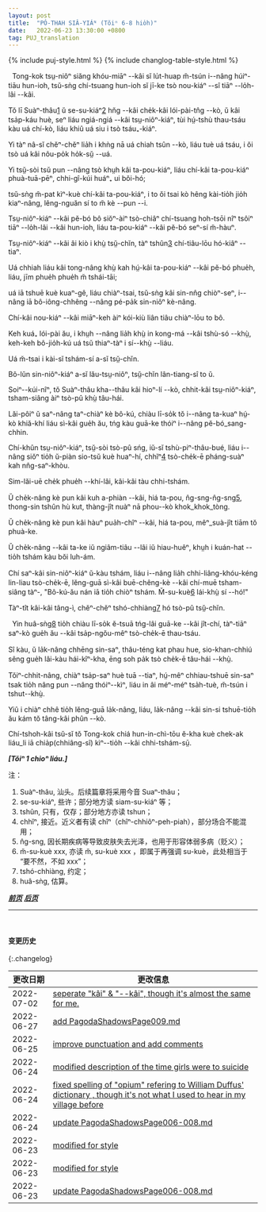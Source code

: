 ```yaml
---
layout: post
title:  "PÓ-THAH SIÂ-YIÁᴺ (Tŏiⁿ 6-8 hio̍h)"
date:   2022-06-23 13:30:00 +0800
tag: PUJ_translation
---
```


{% include puj-style.html %}
{% include changlog-table-style.html %}

<!-- One source of great unhappiness to Chinese women is in the law which forbids the breaking of betrothal contracts, even though these be made in the infancy of the parties involved. -->
&nbsp;&nbsp;Tong-kok tsṳ-niôⁿ siăng khóu-miāⁿ &#x002D;&#x002D;kâi sĭ lu̍t-huap m̆-tsún i&#x002D;&#x002D;nâng húiⁿ-tiāu hun-ioh, tsŭ-sǹg chí-tsuang hun-ioh sĭ jī-ke tsò nou-kiáⁿ &#x002D;&#x002D;sî tiāⁿ &#x002D;&#x002D;lo̍h-lâi &#x002D;&#x002D;kâi. 
<!-- At one of the chapels somewhat remote from Swatow, a beautiful girl nineteen years old fled from her home to me and begged me to adopt her as my daughter. -->
Tŏ lī Suàⁿ-thâu<a href="#note_1" class="note">1</a> ŭ se-su-kiáⁿ<a href="#note_2" class="note">2</a> hn̆g &#x002D;&#x002D;kâi che̍k-kâi lói-pài-tn̂g &#x002D;&#x002D;kò, ŭ kâi tsa̍p-káu huè, seⁿ liáu ngiá-ngiá &#x002D;&#x002D;kâi tsṳ-niôⁿ-kiáⁿ, tùi hṳ́-tshù thau-tsáu kàu uá chí-kò, liáu khiû uá siu i tsò tsáu₊-kiáⁿ.
<!-- She said she would serve mes as a slave if I would but steal her and carry her away concealed in my boat. -->
Yi tàⁿ nâ-sĭ chĕⁿ-chĕⁿ lia̍h i khǹg nā uá chiah tsûn &#x002D;&#x002D;kò, liáu tuè uá tsáu, i ŏi tsò uá kâi nôu-po̍k ho̍k-sṳ̆ &#x002D;&#x002D;uá. 
<!-- She had been betrothed in childhood to a boy who had since developed a loathsome and incurable disease; -->
Yi tsṳ̆-sòi tsŭ pun &#x002D;&#x002D;nâng tsò khṳh kâi ta-pou-kiáⁿ, liáu chí-kâi ta-pou-kiáⁿ phuà-tuā-pēⁿ, chhi-gî-kúi huáⁿ₊ ui bŏi-hó;
<!-- and though she had not seen him, she knew how horrible he was, and would die rather than marry him. -->
tsŭ-sǹg m̆-pat kìⁿ-kuè chí-kâi ta-pou-kiáⁿ, i to ŏi tsai kò hêng kài-tio̍h jio̍h kiaⁿ-nâng, lêng-nguăn sí to m̆ kè &#x002D;&#x002D;pun &#x002D;&#x002D;i.
<!-- Her parents were not willing to carry out the contract they had made many years previously, but the boy's parents would not release them from the bargain. -->
Tsṳ-niôⁿ-kiáⁿ &#x002D;&#x002D;kâi pĕ-bó bô siŏⁿ-àiⁿ tsò-chiâⁿ chí-tsuang hoh-tsōi nîⁿ tsôiⁿ tiāⁿ &#x002D;&#x002D;lo̍h-lâi &#x002D;&#x002D;kâi hun-ioh, liáu ta-pou-kiáⁿ &#x002D;&#x002D;kâi pĕ-bó seⁿ-sí m̆-hàuⁿ.
<!-- Her mother urged her to kill herself, as the only solution of the question. -->
Tsṳ-niôⁿ-kiáⁿ &#x002D;&#x002D;kâi âi kiò i khṳ̀ tsṳ̆-chĭn, tàⁿ tshûn<a href="#note_3" class="note">3</a> chí-tiâu-lōu hó-kiâⁿ &#x002D;&#x002D;tiaⁿ.
<!-- I sent agents to negotiate with the boy's parents, but could make no terms with them; -->
Uá chhiah liáu kâi tong-nâng khṳ̀ kah hṳ́-kâi ta-pou-kiáⁿ &#x002D;&#x002D;kâi pĕ-bó phue̍h, liáu, jīm phue̍h phue̍h m̆ tshái-tāi;
<!-- and I also sought the officials and learned that they would not condone the withholding of a bride from even such a bridegroom. -->
uá iā tshuē kuè kuaⁿ-gê, liáu chiàⁿ-tsai, tsŭ-sǹg kâi sin-nn̂g chiòⁿ-seⁿ, i&#x002D;&#x002D;nâng iā bô-iông-chhêng &#x002D;&#x002D;nâng pé-pa̍k sin-niôⁿ kè-nâng. 
<!-- There was no legal way in which this child could be saved from her fate. -->
Chí-kâi nou-kiáⁿ &#x002D;&#x002D;kâi miāⁿ-keh àiⁿ kói-kiù liân tiâu chiàⁿ-lōu to bô.
<!-- Some weeks later she was taken to the house of her husband's parents, and soon after I heard of her death. -->
Keh kuá₊ lói-pài ău, i khṳh &#x002D;&#x002D;nâng lia̍h khṳ̀ in kong-má &#x002D;&#x002D;kâi tshù-só &#x002D;&#x002D;khṳ̀, keh-keh bô-jio̍h-kú uá tsŭ thiaⁿ-tàⁿ i sí&#x002D;&#x002D;khṳ̀ &#x002D;&#x002D;liáu.
<!-- Whether she died of grief or by suicide, I do not know. -->
Uá m̆-tsai i kài-sĭ tshám-sí a-sĭ tsṳ̆-chĭn.
<!-- Suicided is not uncommon among brides, nor among older women. -->
Bô-lŭn sin-niôⁿ-kiáⁿ a-sĭ lău-tsṳ-niôⁿ, tsṳ̆-chĭn lân-tiang-sî to ŭ.
<!-- Some years ago seven young women, at a village near Swatow, entered into a compact to drown themselves together. -->
Soiⁿ&#x002D;&#x002D;kúi-nîⁿ, tŏ Suàⁿ-thâu kha&#x002D;&#x002D;thâu kâi hioⁿ-lí &#x002D;&#x002D;kò, chhit-kâi tsṳ-niôⁿ-kiáⁿ, tsham-siâng àiⁿ tsò-pû khṳ̀ tâu-hái.
<!-- Three of them had been lately married, and after spending the customary four months at the houses of their fathers-in-law, had come to visit their own mothers. -->
Lăi-pôiⁿ ŭ saⁿ-nâng taⁿ-chiàⁿ kè bô-kú, chiàu lī-so̍k tŏ i&#x002D;&#x002D;nâng ta-kuaⁿ hṳ́-kò khiă-khí liáu sì-kâi gue̍h ău, tńg kàu guā-ke thóiⁿ i&#x002D;&#x002D;nâng pĕ-bó_sang-chhin.
<!-- They had been playmates, and were neighbours, and so they spun and sewed together, and rejoiced in their reunion. -->
Chí-khûn tsṳ-niôⁿ-kiáⁿ, tsṳ̆-sòi tsò-pû sńg, iŭ-sĭ tshù-piⁿ-thâu-bué, liáu i&#x002D;&#x002D;nâng siŏⁿ tio̍h ŭ-piàn sio-tsŭ kuè huaⁿ-hí, chhĭⁿ<a href="#note_4" class="note">4</a> tsò-che̍k-ē pháng-suàⁿ kah nn̂g-saⁿ-khòu. 
<!-- Mutual confidences revealed mutual griefs. -->
Sim-lăi-uē che̍k phue̍h &#x002D;&#x002D;khí-lâi, kâi-kâi tàu chhi-tshám.
<!-- One was married to an opium-smoker, a yellow bundle of bones, vibrating between besotted sleep and sottish waking. -->
Ŭ che̍k-nâng kè pun kâi kuh a-phiàn &#x002D;&#x002D;kâi, hiá ta-pou, n̂g-sng-n̂g-sng<a href="#note_5" class="note">5</a>, thong-sin tshûn hù kut, thàng-jît nuàⁿ nā phou&#x002D;&#x002D;kò khok_khok_tòng.
<!-- One was wedded to a gambler, who spent his days and nights wasting the family substance. -->
Ŭ che̍k-nâng kè pun kâi hàuⁿ pua̍h-chîⁿ &#x002D;&#x002D;kâi, hiá ta-pou, mêⁿ_suà-jît tiām tŏ phuà-ke.
<!-- One had a mother-in-law so stern and cruel that life was torment to those under her authority. -->
Ŭ che̍k-nâng &#x002D;&#x002D;kâi ta-ke iŭ ngiâm-tiâu &#x002D;&#x002D;lâi iŭ hiau-huêⁿ, khṳh i kuán-hat &#x002D;&#x002D;tio̍h tshám kàu bŏi luh-ám.
<!-- All three of the brides were miserable, and as they mingled their lamentations, their four unmarried friends and companions said to each other, "This is such sorrow as we must feel by-and-by. How better to be dead!" -->
Chí saⁿ-kâi sin-niôⁿ-kiáⁿ ŭ-kàu tshám, liáu i&#x002D;&#x002D;nâng lia̍h chhi-liâng-khóu-kéng lin-liau tsò-che̍k-ē, lĕng-guā sì-kâi buē-chêng-kè &#x002D;&#x002D;kâi chí-muē tsham-siâng tàⁿ-, "Bô-kú-ău nán iā tio̍h chiòⁿ tshám. M̆-su-kuè<a href="#note_6" class="note">6</a> lái-khṳ̀ sí &#x002D;&#x002D;hó!"
<!-- All agreed in this, and entered secretly into a covenant to end their lives together. -->
Tàⁿ-tît kâi-kâi tâng-ì, chĕⁿ-chĕⁿ tshó-chhiàng<a href="#note_7" class="note">7</a> hó tsò-pû tsṳ̆-chĭn.

<!-- They calculated the time when custom would again bring the married ones to their mothers' houses, and fixed the full moon of the seventh month, as the night for their escape from life. -->
&nbsp;&nbsp;Yin huâ-sǹg<a href="#note_8" class="note">8</a> tio̍h chiàu lī-so̍k ĕ-tsuā tńg-lâi guā-ke &#x002D;&#x002D;kâi jît-chí, tàⁿ-tiāⁿ saⁿ-kò gue̍h ău &#x002D;&#x002D;kâi tsa̍p-ngŏu-mêⁿ tsò-che̍k-ē thau-tsáu. 
<!-- When the time arrived, six of them dressed themselves in festal garments, with flowers in their hair, went hand in hand in the moonlight to the shore, bound themselves together with a rope, and threw themselves into the sea. -->
Sî kàu, ŭ la̍k-nâng chhēng sin-saⁿ, thâu-téng kat phau hue, sio-khan-chhiú sêng gue̍h lâi-kàu hái-kîⁿ-kha, ēng soh pa̍k tsò che̍k-ē tâu-hái &#x002D;&#x002D;khṳ̀.
<!-- The seventh, only thirteen years old, was discovered through some noise she made in searching for her best clothing in the night, and was prevented by her mother from leaving the house. -->
Tŏiⁿ-chhit-nâng, chiàⁿ tsa̍p-saⁿ huè tuā &#x002D;&#x002D;tiaⁿ, hṳ́-mêⁿ chhiau-tshuē sin-saⁿ tsak tio̍h nâng pun &#x002D;&#x002D;nâng thóiⁿ&#x002D;&#x002D;kìⁿ, liáu in âi méⁿ-méⁿ tsa̍h-tuè, m̆-tsún i tshut&#x002D;&#x002D;khṳ̀.
<!-- From her the fate of the other six was afterwards ascertained, and their bodies were recovered and buried in one grave. -->
Yiû i chiàⁿ chhê tio̍h lĕng-guā la̍k-nâng, liáu, la̍k-nâng &#x002D;&#x002D;kâi sin-si tshuē-tio̍h ău kám tŏ tâng-kâi phûn &#x002D;&#x002D;kò.
<!-- These are cases of extreme though not uncommon unhappiness, under the Chinese marriage-system. -->
Chí-tshoh-kâi tsŭ-sĭ tŏ Tong-kok chiá hun-in-chì-tōu ĕ-kha kuè chek-ak liáu_li iā chia̍p(chhiâng-sî) kìⁿ&#x002D;&#x002D;tio̍h &#x002D;&#x002D;kâi chhi-tshám-sṳ̄.

***[Tŏiⁿ 1 chioⁿ liáu.]***

注：
1. <span id="note_1">Suàⁿ-thâu, 汕头。后续篇章将采用今音 Suaⁿ-thâu；</span>
2. <span id="note_2">se-su-kiáⁿ, 些许；部分地方读 siam-su-kiáⁿ 等；</span>
3. <span id="note_3">tshûn, 只有，仅存；部分地方亦读 tshun；</span>
4. <span id="note_4">chhĭⁿ, 接近。近义者有读 chîⁿ（chîⁿ-chhiôⁿ-peh-piah），部分场合不能混用；</span>
5. <span id="note_6">n̂g-sng, 因长期疾病等导致皮肤失去光泽，也用于形容体弱多病（贬义）；</span>
6. <span id="note_6">m̆-su-kuè xxx, 亦读 m̆, su-kuè xxx ，即属于再强调 su-kuè，此处相当于 “要不然，不如 xxx”；</span>
7. <span id="note_7">tshó-chhiàng, 约定；</span>
8. <span id="note_8">huâ-sǹg, 估算。</span>


***[前页](PagodaShadowsPage005.html)***
***[后页](PagodaShadowsPage009.html)***


---
<br>

#### 变更历史

{:.changelog}

| 更改日期 | 更改信息 |
| --- | --- |
| 2022-07-02 | <a href="https://github.com/DonAnthonyLee/DonAnthonyLee.github.io/commit/83ad5bbec221d9f8bdd0f21db218a4ed03c1adfb" target="_blank">seperate "kâi" & "--kâi", though it's almost the same for me.</a> |
| 2022-06-27 | <a href="https://github.com/DonAnthonyLee/DonAnthonyLee.github.io/commit/e8e932fbddbaf6f5ce36687955bbf17ab61ff675" target="_blank">add PagodaShadowsPage009.md</a> |
| 2022-06-25 | <a href="https://github.com/DonAnthonyLee/DonAnthonyLee.github.io/commit/0177da602344a62337b3042cfbb985923a5fb5d0" target="_blank">improve punctuation and add comments</a> |
| 2022-06-24 | <a href="https://github.com/DonAnthonyLee/DonAnthonyLee.github.io/commit/f6bf55a4102b6c115bf0f18fabab186f45e25812" target="_blank">modified description of the time girls were to suicide</a> |
| 2022-06-24 | <a href="https://github.com/DonAnthonyLee/DonAnthonyLee.github.io/commit/d47eaaf8db10b6ca726dfc4077f198f8cdd5700f" target="_blank">fixed spelling of "opium" refering to William Duffus' dictionary , though it's not what I used to hear in my village before</a> |
| 2022-06-24 | <a href="https://github.com/DonAnthonyLee/DonAnthonyLee.github.io/commit/cc67aba1e5d8de4597cf7328a71d6d9b44949bb7" target="_blank">update PagodaShadowsPage006-008.md</a> |
| 2022-06-23 | <a href="https://github.com/DonAnthonyLee/DonAnthonyLee.github.io/commit/4502ca4e0aab7d482f827a52f8466a3bef5e7dac" target="_blank">modified for style</a> |
| 2022-06-23 | <a href="https://github.com/DonAnthonyLee/DonAnthonyLee.github.io/commit/befd2376bed2b7771b66dfdb4385ff6ae41feda4" target="_blank">modified for style</a> |
| 2022-06-23 | <a href="https://github.com/DonAnthonyLee/DonAnthonyLee.github.io/commit/4fa0e7c35a28c7ad6a477a274985b931b9959186" target="_blank">update PagodaShadowsPage006-008.md</a> |
